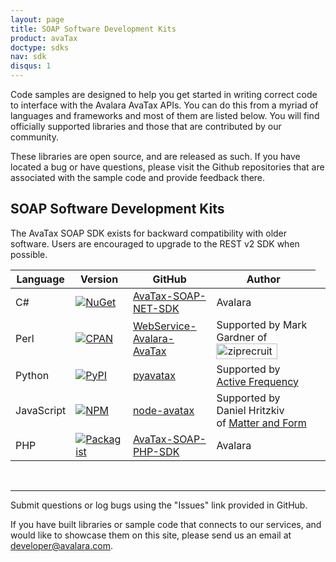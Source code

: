 ```yaml
---
layout: page
title: SOAP Software Development Kits
product: avaTax
doctype: sdks
nav: sdk
disqus: 1
---
```


Code samples are designed to help you get started in writing correct code to interface with the Avalara AvaTax APIs. You can do this from a myriad of languages and frameworks and most of them are listed below. You will find officially supported libraries and those that are contributed by our community.

These libraries are open source, and are released as such. If you have located a bug or have questions, please visit the Github repositories that are associated with the sample code and provide feedback there.

<h2>SOAP Software Development Kits</h2>

The AvaTax SOAP SDK exists for backward compatibility with older software.  Users are encouraged to upgrade to the REST v2 SDK when possible.

<table class="styled-table">
	<thead>
        <tr>
            <th>Language</th>
            <th>Version</th>
            <th>GitHub</th>
            <th>Author</th>
            <!-- removing until we have resources associated
            <th>Resources</th> -->
		</tr>
	</thead>
	<tbody>
    <tr>
        <td>C#</td>
        <td><a href="https://www.nuget.org/packages/Avalara.AvaTax.SoapClient/"><img src="https://img.shields.io/nuget/v/Avalara.AvaTax.SoapClient.svg?style=plastic" title="NuGet" alt="NuGet"/></a></td>
        <td><a href="https://github.com/avadev/AvaTax-SOAP-NET-SDK">AvaTax-SOAP-NET-SDK</a></td>
        <td>Avalara</td>
        <td></td>
    </tr>
    <tr>
        <td>Perl</td>
        <td><a href="https://metacpan.org/release/WebService-Avalara-AvaTax"><img src="https://img.shields.io/cpan/v/WebService-Avalara-AvaTax.svg?style=plastic" title="CPAN" alt="CPAN"/></a></td>
        <td><a href="https://github.com/mjgardner/WebService-Avalara-AvaTax">WebService-Avalara-AvaTax</a></td>
        <td>Supported by Mark Gardner of <a href="http://www.ziprecruiter.com"><img src="/public/images/blog/ziprecruiter_logo.png" alt="ziprecruiter.com" width="98" height="25" /></a></td>
        <td></td>
    </tr>
    <tr>
        <td>Python</td>
        <td><a href="https://pypi.python.org/pypi/PyAvaTax/1.3.8"><img src="https://img.shields.io/pypi/v/PyAvaTax.svg?style=plastic" title="PyPI" alt="PyPI"/></a></td>
        <td><a href="https://github.com/activefrequency/pyavatax/">pyavatax</a></td>
        <td>Supported by <a href="http://www.activefrequency.com/">Active Frequency</a></td>
        <td></td>
    </tr>
    <tr>
        <td>JavaScript</td>
        <td><a href="https://www.npmjs.com/package/avatax"><img src="https://img.shields.io/npm/v/npm.svg?style=plastic" title="NPM" alt="NPM"/></a></td>
        <td><a href="https://github.com/Matter-and-Form/node-avatax">node-avatax</a></td>
        <td>Supported by Daniel Hritzkiv of <a href="https://matterandform.net/">Matter and Form</a></td>
        <td></td>
    </tr>
    <tr>
        <td>PHP</td>
        <td><a href="https://packagist.org/packages/avalara/avatax"><img src="https://img.shields.io/packagist/v/avalara/avatax.svg?style=plastic" title="Packagist" alt="Packagist"/></a></td>
        <td><a href="https://github.com/avadev/AvaTax-SOAP-PHP-SDK">AvaTax-SOAP-PHP-SDK</a></td>
        <td>Avalara</td>
        <td></td>
    </tr>
  </tbody>
</table>

<br />

<hr />

Submit questions or log bugs using the "Issues" link provided in GitHub.

If you have built libraries or sample code that connects to our services, and would like to showcase them on this site, please send us an email at <a href="">developer@avalara.com.</a>
